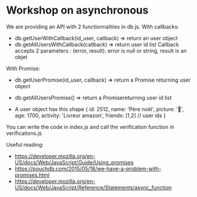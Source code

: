 # Workshop on asynchronous

We are providing an API with 2 functionnalities in db.js. 
With callbacks: 
  - db.getUserWithCallback(id_user, callback) => return an user object
  - db.getAllUsersWithCallback(callback) => return user id list
Callback accepts 2 parameters : (error, result).  error is null or string, result is an objet

With Promise:
  - db.getUserPromise(id_user, callback) => return a Promise returning user object
  - db.getAllUsersPromise() => return a Promisereturning user id list
  
  
- A user object has this shape
  {
       id: 2512,
        name: 'Père noël',
        picture: '🎅',
        age: 1700,
        activity: 'Livreur amazon',
        friends: [1,2] // user ids 
  }
  
 
 You can write the code in index.js and call the verification function in verifications.js
 
 Useful reading:
  - https://developer.mozilla.org/en-US/docs/Web/JavaScript/Guide/Using_promises
  - https://pouchdb.com/2015/05/18/we-have-a-problem-with-promises.html
  - https://developer.mozilla.org/en-US/docs/Web/JavaScript/Reference/Statements/async_function
